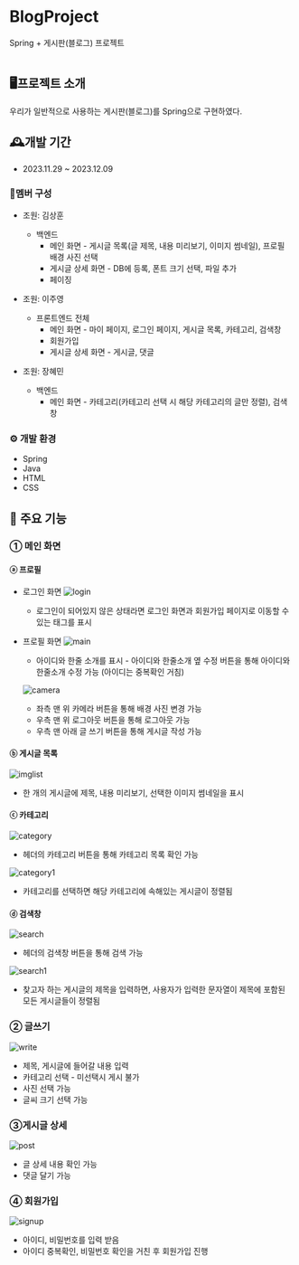 # BlogProject
Spring + 게시판(블로그) 프로젝트
<br>
<br>

## 🖥프로젝트 소개
우리가 일반적으로 사용하는 게시판(블로그)를 Spring으로 구현하였다.


## 🕰개발 기간
- 2023.11.29 ~ 2023.12.09


### 👤멤버 구성
- 조원: 김상훈
  - 백엔드
    - 메인 화면 - 게시글 목록(글 제목, 내용 미리보기, 이미지 썸네일), 프로필 배경 사진 선택
    - 게시글 상세 화면 - DB에 등록, 폰트 크기 선택, 파일 추가 
    - 페이징
  
    
- 조원: 이주영
  - 프론트엔드 전체
    - 메인 화면 - 마이 페이지, 로그인 페이지, 게시글 목록, 카테고리, 검색창
    - 회원가입
    - 게시글 상세 화면 - 게시글, 댓글

    
- 조원: 장혜민
  - 백엔드
    - 메인 화면 - 카테고리(카테고리 선택 시 해당 카테고리의 글만 정렬), 검색창
 

### ⚙ 개발 환경
- Spring
- Java
- HTML
- CSS
   

## 📌 주요 기능
### ① 메인 화면
#### ⓐ 프로필
  - 로그인 화면
    ![login](https://github.com/JooYeong-Lee/BlogProject/assets/100755494/badfd0ef-e517-42e2-ac24-29a02d332f34)
    - 로그인이 되어있지 않은 상태라면 로그인 화면과 회원가입 페이지로 이동할 수 있는 태그를 표시
  - 프로필 화면
    ![main](https://github.com/JooYeong-Lee/BlogProject/assets/100755494/84c41d4c-b110-4638-bd22-69f63e807361)
    - 아이디와 한줄 소개를 표시 - 아이디와 한줄소개 옆 수정 버튼을 통해 아이디와 한줄소개 수정 가능 (아이디는 중복확인 거침)

      
    ![camera](https://github.com/JooYeong-Lee/BlogProject/assets/100755494/3c2b6590-d2ec-43ee-8b5c-cc55958e1d0d)
    - 좌측 맨 위 카메라 버튼을 통해 배경 사진 변경 가능
    - 우측 맨 위 로그아웃 버튼을 통해 로그아웃 가능
    - 우측 맨 아래 글 쓰기 버튼을 통해 게시글 작성 가능
      
#### ⓑ 게시글 목록
  ![imglist](https://github.com/JooYeong-Lee/BlogProject/assets/100755494/2bdcd192-7682-4913-9487-51f5cbbc575f)
  - 한 개의 게시글에 제목, 내용 미리보기, 선택한 이미지 썸네일을 표시
    
#### ⓒ 카테고리
  ![category](https://github.com/JooYeong-Lee/BlogProject/assets/100755494/7a603f86-1b2a-4480-a63e-d2cb36581782)
  - 헤더의 카테고리 버튼을 통해 카테고리 목록 확인 가능

    
  ![category1](https://github.com/JooYeong-Lee/BlogProject/assets/100755494/774cda3d-25c9-4512-90ec-73e7ba815ef9)
  - 카테고리를 선택하면 해당 카테고리에 속해있는 게시글이 정렬됨
    
#### ⓓ 검색창
  ![search](https://github.com/JooYeong-Lee/BlogProject/assets/100755494/9b34bbcd-5794-4f77-b983-ea43229a8ad8)
  - 헤더의 검색창 버튼을 통해 검색 가능


  ![search1](https://github.com/JooYeong-Lee/BlogProject/assets/100755494/a341432b-4b91-477b-81f6-7a7a6f86cb67)
  - 찾고자 하는 게시글의 제목을 입력하면, 사용자가 입력한 문자열이 제목에 포함된 모든 게시글들이 정렬됨
     
    
### ② 글쓰기
  ![write](https://github.com/JooYeong-Lee/BlogProject/assets/100755494/1bc23f30-a6a9-4f4f-8869-abe347e0f3f3)
  - 제목, 게시글에 들어갈 내용 입력
  - 카테고리 선택 - 미선택시 게시 불가
  - 사진 선택 가능
  - 글씨 크기 선택 가능


### ③게시글 상세
  ![post](https://github.com/JooYeong-Lee/BlogProject/assets/100755494/069bfc03-fc3f-4569-a675-6fc783eebb45)
  - 글 상세 내용 확인 가능
  - 댓글 달기 가능


### ④ 회원가입
  ![signup](https://github.com/JooYeong-Lee/BlogProject/assets/100755494/f467c4f5-b367-497c-bb8f-1d1d1b81f4c7)
  - 아이디, 비밀번호를 입력 받음
  - 아이디 중복확인, 비밀번호 확인을 거친 후 회원가입 진행

